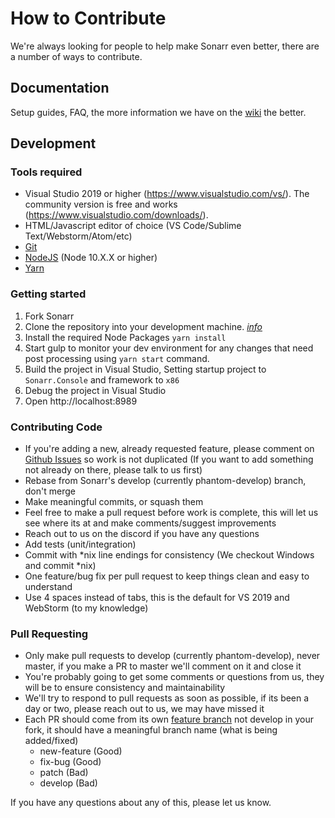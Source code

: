 # How to Contribute #

We're always looking for people to help make Sonarr even better, there are a number of ways to contribute.

## Documentation ##
Setup guides, FAQ, the more information we have on the [wiki](https://wiki.servarr.com/Sonarr) the better.

## Development ##

### Tools required ###
- Visual Studio 2019 or higher (https://www.visualstudio.com/vs/).  The community version is free and works (https://www.visualstudio.com/downloads/).
- HTML/Javascript editor of choice (VS Code/Sublime Text/Webstorm/Atom/etc)
- [Git](https://git-scm.com/downloads)
- [NodeJS](https://nodejs.org/en/download/) (Node 10.X.X or higher)
- [Yarn](https://yarnpkg.com/)

### Getting started ###

1. Fork Sonarr
2. Clone the repository into your development machine. [*info*](https://help.github.com/articles/working-with-repositories)
3. Install the required Node Packages `yarn install`
4. Start gulp to monitor your dev environment for any changes that need post processing using `yarn start` command.
5. Build the project in Visual Studio, Setting startup project to `Sonarr.Console` and framework to `x86`
6. Debug the project in Visual Studio
7. Open http://localhost:8989

### Contributing Code ###
- If you're adding a new, already requested feature, please comment on [Github Issues](https://github.com/Sonarr/Sonarr/issues "Github Issues") so work is not duplicated (If you want to add something not already on there, please talk to us first)
- Rebase from Sonarr's develop (currently phantom-develop) branch, don't merge
- Make meaningful commits, or squash them
- Feel free to make a pull request before work is complete, this will let us see where its at and make comments/suggest improvements
- Reach out to us on the discord if you have any questions
- Add tests (unit/integration)
- Commit with *nix line endings for consistency (We checkout Windows and commit *nix)
- One feature/bug fix per pull request to keep things clean and easy to understand
- Use 4 spaces instead of tabs, this is the default for VS 2019 and WebStorm (to my knowledge)

### Pull Requesting ###
- Only make pull requests to develop (currently phantom-develop), never master, if you make a PR to master we'll comment on it and close it
- You're probably going to get some comments or questions from us, they will be to ensure consistency and maintainability
- We'll try to respond to pull requests as soon as possible, if its been a day or two, please reach out to us, we may have missed it
- Each PR should come from its own [feature branch](http://martinfowler.com/bliki/FeatureBranch.html) not develop in your fork, it should have a meaningful branch name (what is being added/fixed)
  - new-feature (Good)
  - fix-bug (Good)
  - patch (Bad)
  - develop (Bad)

If you have any questions about any of this, please let us know.
